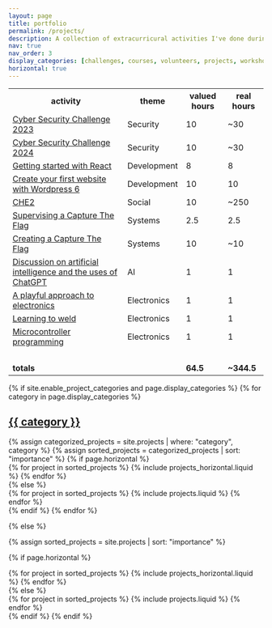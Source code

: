 ```yaml
---
layout: page
title: portfolio
permalink: /projects/
description: A collection of extracurricural activities I've done during my studies.
nav: true
nav_order: 3
display_categories: [challenges, courses, volunteers, projects, workshops]
horizontal: true
---
```


<table style="width:100%;">
<tr><th>activity</th><th>theme</th><th>valued hours</th><th>real hours</th></tr>
<tr><td><a href="/EPHEC_portfolio/projects/activity_1">Cyber Security Challenge 2023</a></td><td>Security</td><td>10</td><td>~30</td></tr>
<tr><td><a href="/EPHEC_portfolio/projects/activity_2">Cyber Security Challenge 2024</a></td><td>Security</td><td>10</td><td>~30</td></tr>
<tr><td><a href="/EPHEC_portfolio/projects/activity_3">Getting started with React</a></td><td>Development</td><td>8</td><td>8</td></tr>
<tr><td><a href="/EPHEC_portfolio/projects/activity_4">Create your first website with Wordpress 6</a></td><td>Development</td><td>10</td><td>10</td></tr>
<tr><td><a href="/EPHEC_portfolio/projects/activity_5">CHE2</a></td><td>Social</td><td>10</td><td>~250</td></tr>
<tr><td><a href="/EPHEC_portfolio/projects/activity_6">Supervising a Capture The Flag</a></td><td>Systems</td><td>2.5</td><td>2.5</td></tr>
<tr><td><a href="/EPHEC_portfolio/projects/activity_7">Creating a Capture The Flag</a></td><td>Systems</td><td>10</td><td>~10</td></tr>
<tr><td><a href="/EPHEC_portfolio/projects/activity_8">Discussion on artificial intelligence and the uses of ChatGPT</a></td><td>AI</td><td>1</td><td>1</td></tr>
<tr><td><a href="/EPHEC_portfolio/projects/activity_9">A playful approach to electronics</a></td><td>Electronics</td><td>1</td><td>1</td></tr>
<tr><td><a href="/EPHEC_portfolio/projects/activity_10">Learning to weld</a></td><td>Electronics</td><td>1</td><td>1</td></tr>
<tr><td><a href="/EPHEC_portfolio/projects/activity_11">Microcontroller programming</a></td><td>Electronics</td><td>1</td><td>1</td></tr>
<tr><td>‎</td><td></td><td></td><td></td></tr>
<tr><td><b>totals</b></td><td></td><td><b>64.5</b></td><td><b>~344.5</b></td></tr>
</table>

<!-- pages/projects.md -->
<div class="projects">
{% if site.enable_project_categories and page.display_categories %}
  <!-- Display categorized projects -->
  {% for category in page.display_categories %}
  <a id="{{ category }}" href=".#{{ category }}">
    <h2 class="category">{{ category }}</h2>
  </a>
  {% assign categorized_projects = site.projects | where: "category", category %}
  {% assign sorted_projects = categorized_projects | sort: "importance" %}
  <!-- Generate cards for each project -->
  {% if page.horizontal %}
  <div class="container">
    <div class="row row-cols-1 row-cols-md-2">
    {% for project in sorted_projects %}
      {% include projects_horizontal.liquid %}
    {% endfor %}
    </div>
  </div>
  {% else %}
  <div class="row row-cols-1 row-cols-md-3">
    {% for project in sorted_projects %}
      {% include projects.liquid %}
    {% endfor %}
  </div>
  {% endif %}
  {% endfor %}

{% else %}

<!-- Display projects without categories -->

{% assign sorted_projects = site.projects | sort: "importance" %}

  <!-- Generate cards for each project -->

{% if page.horizontal %}

  <div class="container">
    <div class="row row-cols-1 row-cols-md-2">
    {% for project in sorted_projects %}
      {% include projects_horizontal.liquid %}
    {% endfor %}
    </div>
  </div>
  {% else %}
  <div class="row row-cols-1 row-cols-md-3">
    {% for project in sorted_projects %}
      {% include projects.liquid %}
    {% endfor %}
  </div>
  {% endif %}
{% endif %}
</div>

